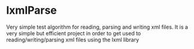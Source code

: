 # lxmlParse
Very simple test algorithm for reading, parsing and writing xml files. It is a very simple but efficient project in order to get used to reading/writing/parsing xml files using the lxml library 
